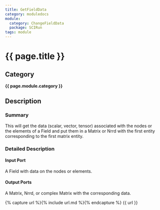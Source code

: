 ```yaml
---
title: GetFieldData
category: moduledocs
module:
  category: ChangeFieldData
  package: SCIRun
tags: module
---
```


# {{ page.title }}

## Category

**{{ page.module.category }}**

## Description

### Summary

This will get the data (scalar, vector, tensor) associated with the nodes or the elements of a Field and put them in a Matrix or Nrrd with the first entity corresponding to the first matrix entity.

### Detailed Description

#### Input Port

A Field with data on the nodes or elements.

#### Output Ports

A Matrix, Nrrd, or complex Matrix with the corresponding data.

{% capture url %}{% include url.md %}{% endcapture %}
{{ url }}
